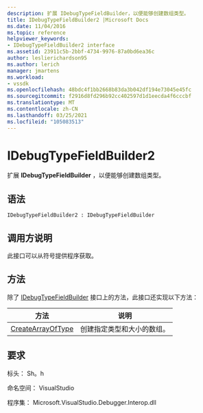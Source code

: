 ```yaml
---
description: 扩展 IDebugTypeFieldBuilder，以便能够创建数组类型。
title: IDebugTypeFieldBuilder2 |Microsoft Docs
ms.date: 11/04/2016
ms.topic: reference
helpviewer_keywords:
- IDebugTypeFieldBuilder2 interface
ms.assetid: 23911c5b-2bbf-4734-9976-87a0bd6ea36c
author: leslierichardson95
ms.author: lerich
manager: jmartens
ms.workload:
- vssdk
ms.openlocfilehash: 48bdc4f1bb2668b83da3b042df194e73045e45fc
ms.sourcegitcommit: f2916d8fd296b92cc402597d1d1eecda4f6cccbf
ms.translationtype: MT
ms.contentlocale: zh-CN
ms.lasthandoff: 03/25/2021
ms.locfileid: "105083513"
---
```

# <a name="idebugtypefieldbuilder2"></a>IDebugTypeFieldBuilder2
扩展 **IDebugTypeFieldBuilder** ，以便能够创建数组类型。

## <a name="syntax"></a>语法

```
IDebugTypeFieldBuilder2 : IDebugTypeFieldBuilder
```

## <a name="notes-for-callers"></a>调用方说明
 此接口可以从符号提供程序获取。

## <a name="methods"></a>方法
 除了 [IDebugTypeFieldBuilder](../../../extensibility/debugger/reference/idebugtypefieldbuilder.md) 接口上的方法，此接口还实现以下方法：

|方法|说明|
|------------|-----------------|
|[CreateArrayOfType](../../../extensibility/debugger/reference/idebugtypefieldbuilder2-createarrayoftype.md)|创建指定类型和大小的数组。|

## <a name="requirements"></a>要求
 标头： Sh。h

 命名空间： VisualStudio

 程序集： Microsoft.VisualStudio.Debugger.Interop.dll
